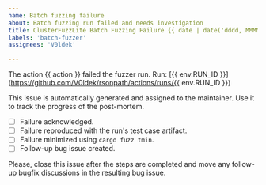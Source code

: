 ```yaml
---
name: Batch fuzzing failure
about: Batch fuzzing run failed and needs investigation
title: ClusterFuzzLite Batch Fuzzing Failure {{ date | date('dddd, MMMM Do yyyy') }}
labels: 'batch-fuzzer'
assignees: 'V0ldek'

---
```


The action {{ action }} failed the fuzzer run.
Run:  [{{ env.RUN_ID }}](https://github.com/V0ldek/rsonpath/actions/runs/{{ env.RUN_ID }})

This issue is automatically generated and assigned to the maintainer.
Use it to track the progress of the post-mortem.

- [ ] Failure acknowledged.
- [ ] Failure reproduced with the run's test case artifact.
- [ ] Failure minimized using `cargo fuzz tmin`.
- [ ] Follow-up bug issue created.

Please, close this issue after the steps are completed and move any follow-up bugfix
discussions in the resulting bug issue.
